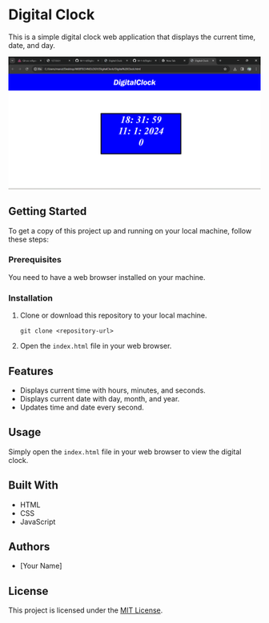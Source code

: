 
# Digital Clock

This is a simple digital clock web application that displays the current time, date, and day.

![output](output.png)




## Getting Started

To get a copy of this project up and running on your local machine, follow these steps:

### Prerequisites

You need to have a web browser installed on your machine.

### Installation

1. Clone or download this repository to your local machine.

   ```
   git clone <repository-url>
   ```

2. Open the `index.html` file in your web browser.

## Features

- Displays current time with hours, minutes, and seconds.
- Displays current date with day, month, and year.
- Updates time and date every second.

## Usage

Simply open the `index.html` file in your web browser to view the digital clock.

## Built With

- HTML
- CSS
- JavaScript

## Authors

- [Your Name]

## License

This project is licensed under the [MIT License](LICENSE).
```

